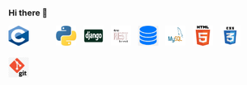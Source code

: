 ### Hi there 👋

<div>
    <img src="c.png" alt="C language" width="40" height="40" style=" margin-right: 50px; padding-bottom: 20px;">
    <img src="python.jpeg" alt="Python" width="40" height="40" style=" margin-right: 10px; padding-bottom: 20px;">
    <img src="django.jpg" alt="Django" width="40" height="40" style=" margin-right: 10px; padding-bottom: 20px;">
    <img src="DRF logo.png" alt="DRF" width="40" height="40" style=" margin-right: 10px; padding-bottom: 20px;">
    <img src="database.png" alt="Database" width="40" height="40" style=" margin-right: 10px; padding-bottom: 20px;">
    <img src="Mysql.png" alt="Mysql" width="40" height="40" style=" margin-right: 10px; padding-bottom: 20px;">
    <img src="HTML.png" alt="HTML" width="40" height="40" style=" margin-right: 10px; padding-bottom: 20px;">
    <img src="CSS.png" alt="CSS" width="40" height="40" style=" margin-right: 10px; padding-bottom: 20px;">
    <img src="git.png" alt="Git" width="40" height="40" style=" margin-right: 10px; padding-bottom: 20px;">
</div>


<!--
**usamaalzomor/usamaalzomor** is a ✨ _special_ ✨ repository because its `README.md` (this file) appears on your GitHub profile.

Here are some ideas to get you started:

- 🔭 I’m currently working on ...
- 🌱 I’m currently learning ...
- 👯 I’m looking to collaborate on ...
- 🤔 I’m looking for help with ...
- 💬 Ask me about ...
- 📫 How to reach me: ...
- 😄 Pronouns: ...
- ⚡ Fun fact: ...
-->
